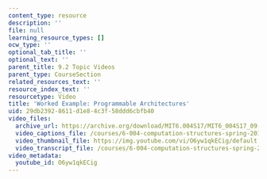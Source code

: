 ```yaml
---
content_type: resource
description: ''
file: null
learning_resource_types: []
ocw_type: ''
optional_tab_title: ''
optional_text: ''
parent_title: 9.2 Topic Videos
parent_type: CourseSection
related_resources_text: ''
resource_index_text: ''
resourcetype: Video
title: 'Worked Example: Programmable Architectures'
uid: 29db2392-8611-d1e8-4c3f-58ddd6cbfb40
video_files:
  archive_url: https://archive.org/download/MIT6.004S17/MIT6_004S17_09-02-10-01_300k.mp4
  video_captions_file: /courses/6-004-computation-structures-spring-2017/afca36e915ba57ab98c4ad851b8b364a_O6yw1qkECig.vtt
  video_thumbnail_file: https://img.youtube.com/vi/O6yw1qkECig/default.jpg
  video_transcript_file: /courses/6-004-computation-structures-spring-2017/d759eb431c7f87c9b0468da795ccdb8d_O6yw1qkECig.pdf
video_metadata:
  youtube_id: O6yw1qkECig
---
```

